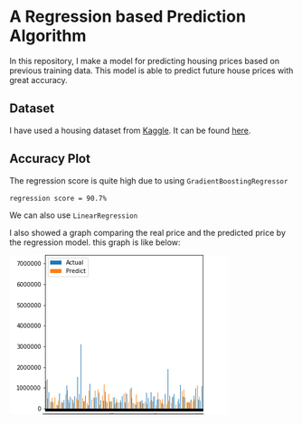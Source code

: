 # A Regression based Prediction Algorithm
In this repository, I make a model for predicting housing prices based on previous training data. This model is able to predict future house prices with great accuracy.

## Dataset
I have used a housing dataset from [Kaggle](https://www.kaggle.com/). It can be found [here](dataset/kc_house_data.csv).
## Accuracy Plot
The regression score is quite high due to using ```GradientBoostingRegressor```  
```
regression score = 90.7%
```
We can also use ```LinearRegression```

I also showed a graph comparing the real price and the predicted price by the regression model.
this graph is like below:

![](images/plot1.png)
